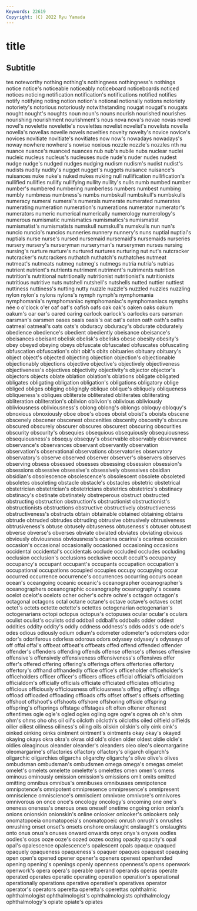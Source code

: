 ```yaml
---
Keywords: 22619
Copyright: (C) 2022 Ryu Yamada
---
```



# title

## Subtitle
tes noteworthy nothing nothing's nothingness nothingness's nothings notice
notice's noticeable noticeably noticeboard noticeboards noticed notices noticing notification notification's
notifications notified notifies notify notifying noting notion notion's notional notionally
notions notoriety notoriety's notorious notoriously notwithstanding nougat nougat's nougats nought
nought's noughts noun noun's nouns nourish nourished nourishes nourishing nourishment
nourishment's nous nova nova's novae novas novel novel's novelette novelette's
novelettes novelist novelist's novelists novella novella's novellas novelle novels novelties
novelty novelty's novice novice's novices novitiate novitiate's novitiates now now's
nowadays nowadays's noway nowhere nowhere's nowise noxious nozzle nozzle's nozzles
nth nu nuance nuance's nuanced nuances nub nub's nubile nubs
nuclear nuclei nucleic nucleus nucleus's nucleuses nude nude's nuder nudes
nudest nudge nudge's nudged nudges nudging nudism nudism's nudist nudist's
nudists nudity nudity's nugget nugget's nuggets nuisance nuisance's nuisances nuke
nuke's nuked nukes nuking null nullification nullification's nullified nullifies nullify
nullifying nullity nullity's nulls numb numbed number number's numbered numbering
numberless numbers numbest numbing numbly numbness numbness's numbs numbskull numbskull's
numbskulls numeracy numeral numeral's numerals numerate numerated numerates numerating numeration
numeration's numerations numerator numerator's numerators numeric numerical numerically numerology numerology's
numerous numismatic numismatics numismatics's numismatist numismatist's numismatists numskull numskull's numskulls
nun nun's nuncio nuncio's nuncios nunneries nunnery nunnery's nuns nuptial
nuptial's nuptials nurse nurse's nursed nursemaid nursemaid's nursemaids nurseries nursery
nursery's nurseryman nurseryman's nurserymen nurses nursing nursing's nurture nurture's nurtured
nurtures nurturing nut nut's nutcracker nutcracker's nutcrackers nuthatch nuthatch's nuthatches
nutmeat nutmeat's nutmeats nutmeg nutmeg's nutmegs nutria nutria's nutrias nutrient
nutrient's nutrients nutriment nutriment's nutriments nutrition nutrition's nutritional nutritionally nutritionist
nutritionist's nutritionists nutritious nutritive nuts nutshell nutshell's nutshells nutted nuttier
nuttiest nuttiness nuttiness's nutting nutty nuzzle nuzzle's nuzzled nuzzles nuzzling
nylon nylon's nylons nylons's nymph nymph's nymphomania nymphomania's nymphomaniac nymphomaniac's
nymphomaniacs nymphs née o o'clock o'er oaf oaf's oafish oafs
oak oak's oaken oaks oakum oakum's oar oar's oared oaring
oarlock oarlock's oarlocks oars oarsman oarsman's oarsmen oases oasis oasis's
oat oat's oaten oath oath's oaths oatmeal oatmeal's oats oats's
obduracy obduracy's obdurate obdurately obedience obedience's obedient obediently obeisance obeisance's
obeisances obeisant obelisk obelisk's obelisks obese obesity obesity's obey obeyed
obeying obeys obfuscate obfuscated obfuscates obfuscating obfuscation obfuscation's obit obit's
obits obituaries obituary obituary's object object's objected objecting objection objection's
objectionable objectionably objections objective objective's objectively objectiveness objectiveness's objectives objectivity
objectivity's objector objector's objectors objects oblate oblation oblation's oblations obligate
obligated obligates obligating obligation obligation's obligations obligatory oblige obliged obliges
obliging obligingly oblique oblique's obliquely obliqueness obliqueness's obliques obliterate obliterated
obliterates obliterating obliteration obliteration's oblivion oblivion's oblivious obliviously obliviousness obliviousness's
oblong oblong's oblongs obloquy obloquy's obnoxious obnoxiously oboe oboe's oboes
oboist oboist's oboists obscene obscenely obscener obscenest obscenities obscenity obscenity's
obscure obscured obscurely obscurer obscures obscurest obscuring obscurities obscurity obscurity's
obsequies obsequious obsequiously obsequiousness obsequiousness's obsequy obsequy's observable observably observance
observance's observances observant observantly observation observation's observational observations observatories observatory
observatory's observe observed observer observer's observers observes observing obsess obsessed
obsesses obsessing obsession obsession's obsessions obsessive obsessive's obsessively obsessives obsidian
obsidian's obsolescence obsolescence's obsolescent obsolete obsoleted obsoletes obsoleting obstacle obstacle's
obstacles obstetric obstetrical obstetrician obstetrician's obstetricians obstetrics obstetrics's obstinacy obstinacy's
obstinate obstinately obstreperous obstruct obstructed obstructing obstruction obstruction's obstructionist obstructionist's
obstructionists obstructions obstructive obstructively obstructiveness obstructiveness's obstructs obtain obtainable obtained
obtaining obtains obtrude obtruded obtrudes obtruding obtrusive obtrusively obtrusiveness obtrusiveness's
obtuse obtusely obtuseness obtuseness's obtuser obtusest obverse obverse's obverses obviate
obviated obviates obviating obvious obviously obviousness obviousness's ocarina ocarina's ocarinas
occasion occasion's occasional occasionally occasioned occasioning occasions occidental occidental's occidentals
occlude occluded occludes occluding occlusion occlusion's occlusions occlusive occult occult's
occupancy occupancy's occupant occupant's occupants occupation occupation's occupational occupations occupied
occupies occupy occupying occur occurred occurrence occurrence's occurrences occurring occurs
ocean ocean's oceangoing oceanic oceanic's oceanographer oceanographer's oceanographers oceanographic oceanography
oceanography's oceans ocelot ocelot's ocelots ocher ocher's ochre ochre's octagon
octagon's octagonal octagons octal octane octane's octave octave's octaves octet
octet's octets octette octette's octettes octogenarian octogenarian's octogenarians octopi octopus
octopus's octopuses ocular ocular's oculars oculist oculist's oculists odd oddball
oddball's oddballs odder oddest oddities oddity oddity's oddly oddness oddness's
odds odds's ode ode's odes odious odiously odium odium's odometer
odometer's odometers odor odor's odoriferous odorless odorous odors odyssey odyssey's
odysseys of off offal offal's offbeat offbeat's offbeats offed offend
offended offender offender's offenders offending offends offense offense's offenses offensive
offensive's offensively offensiveness offensiveness's offensives offer offer's offered offering offering's
offerings offers offertories offertory offertory's offhand offhandedly office office's officeholder
officeholder's officeholders officer officer's officers offices official official's officialdom officialdom's
officially officials officiate officiated officiates officiating officious officiously officiousness officiousness's
offing offing's offings offload offloaded offloading offloads offs offset offset's
offsets offsetting offshoot offshoot's offshoots offshore offshoring offside offspring offspring's
offsprings offstage offstages oft often oftener oftenest oftentimes ogle ogle's
ogled ogles ogling ogre ogre's ogres oh oh's ohm ohm's
ohms oho ohs oil oil's oilcloth oilcloth's oilcloths oiled oilfield
oilfields oilier oiliest oiliness oiliness's oiling oils oilskin oilskin's oily
oink oink's oinked oinking oinks ointment ointment's ointments okay okay's
okayed okaying okays okra okra's okras old old's olden older
oldest oldie oldie's oldies oleaginous oleander oleander's oleanders oleo oleo's
oleomargarine oleomargarine's olfactories olfactory olfactory's oligarch oligarch's oligarchic oligarchies oligarchs
oligarchy oligarchy's olive olive's olives ombudsman ombudsman's ombudsmen omega omega's
omegas omelet omelet's omelets omelette omelette's omelettes omen omen's omens
ominous ominously omission omission's omissions omit omits omitted omitting omnibus
omnibus's omnibuses omnibusses omnipotence omnipotence's omnipotent omnipresence omnipresence's omnipresent omniscience
omniscience's omniscient omnivore omnivore's omnivores omnivorous on once once's oncology
oncology's oncoming one one's oneness oneness's onerous ones oneself onetime
ongoing onion onion's onions onionskin onionskin's online onlooker onlooker's onlookers
only onomatopoeia onomatopoeia's onomatopoeic onrush onrush's onrushes onrushing onset onset's
onsets onshore onslaught onslaught's onslaughts onto onus onus's onuses onward
onwards onyx onyx's onyxes oodles oodles's oops ooze ooze's oozed
oozes oozing opacity opacity's opal opal's opalescence opalescence's opalescent opals
opaque opaqued opaquely opaqueness opaqueness's opaquer opaques opaquest opaquing open
open's opened opener opener's openers openest openhanded opening opening's openings
openly openness openness's opens openwork openwork's opera opera's operable operand
operands operas operate operated operates operatic operating operation operation's operational
operationally operations operative operative's operatives operator operator's operators operetta operetta's
operettas ophthalmic ophthalmologist ophthalmologist's ophthalmologists ophthalmology ophthalmology's opiate opiate's opiates
